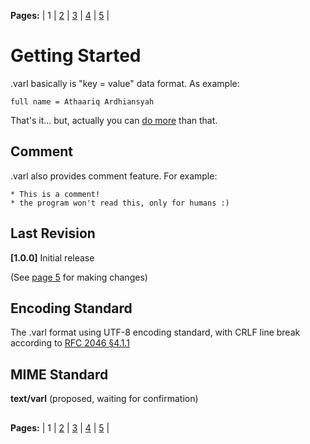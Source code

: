 
**Pages:** | 1 | [2](https://github.com/Thor-x86/varl/blob/master/docs/2-Data_Types.md) | [3](https://github.com/Thor-x86/varl/blob/master/docs/3-Array_and_Object.md) | [4](https://github.com/Thor-x86/varl/blob/master/docs/4-Do_and_Dont.md) | [5](https://github.com/Thor-x86/varl/blob/master/docs/5-Contribution.md) |  
  
  # Getting Started  
  
.varl basically is "key = value"  data format. As example:

    full name = Athaariq Ardhiansyah

That's it... but, actually you can [do more](https://github.com/Thor-x86/varl/blob/master/docs/2-Data_Types.md) than that.

## Comment

.varl also provides comment feature. For example:

    * This is a comment!
    * the program won't read this, only for humans :)

## Last Revision

**[1.0.0]**
Initial release

(See [page 5](https://github.com/Thor-x86/varl/blob/master/docs/5-Contribution.md) for making changes)

## Encoding Standard

The .varl format using UTF-8 encoding standard, with CRLF line break according to [RFC 2046 §4.1.1](https://tools.ietf.org/html/rfc2046#section-4.1.1)

## MIME Standard

**text/varl**
(proposed, waiting for confirmation)

##
  
**Pages:** | 1 | [2](https://github.com/Thor-x86/varl/blob/master/docs/2-Data_Types.md) | [3](https://github.com/Thor-x86/varl/blob/master/docs/3-Array_and_Object.md) | [4](https://github.com/Thor-x86/varl/blob/master/docs/4-Do_and_Dont.md) | [5](https://github.com/Thor-x86/varl/blob/master/docs/5-Contribution.md) |  